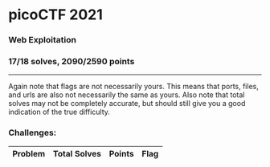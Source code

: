 # picoCTF 2021

### Web Exploitation
### 17/18 solves, 2090/2590 points
---
Again note that flags are not necessarily yours. This means that ports, files, and urls are also not necessarily the same as yours. Also note that total solves may not be completely accurate, but should still give you a good indication of the true difficulty.

### Challenges:

|Problem |Total Solves|Points|Flag|
|---------|------|------|-------|

